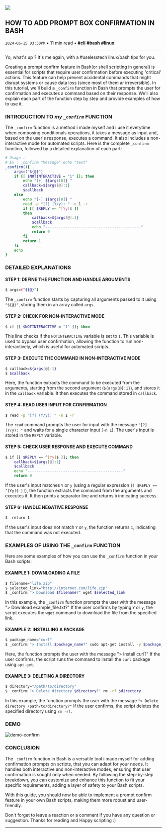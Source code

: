 <img src="https://cdn.jsdelivr.net/gh/sanix-darker/sanixdk.xyz@master/content/assets/how-to-add-prompt-confirm-box-in-bash/preview.jpg" />

## HOW TO ADD PROMPT BOX CONFIRMATION IN BASH
`2024-06-15 03:30PM` • 11 min read • **#cli** **#bash** **#linux**

---

Yo, what's up ? It's me again, with a #uselesstech linux/bash tips for you.

Creating a prompt confirm feature in Bash(or shell scripting in general) is essential for scripts that require user confirmation before executing 'critical' actions.
This feature can help prevent accidental commands that might disrupt systems or cause data loss (since most of them ar irreversible).
In this tutorial, we'll build a `_confirm` function in Bash that prompts the user for confirmation and executes a command based on their response. We'll also explain each part of the function step by step and provide examples of how to use it.


### INTRODUCTION TO *my `_confirm`* FUNCTION

The `_confirm` function is a method i made myself and i use it everytime when composing conditionals operations, it takes a message as input and, based on the user's response, executes a command. It also includes a non-interactive mode for automated scripts. Here is the complete `_confirm` function, followed by a detailed explanation of each part:

```bash
# Usage :
# Ex : _confirm "Message" echo "test"
_confirm(){
    args=("${@}")
    if [[ $NOTINTERACTIVE = "1" ]]; then
        echo "[+] ${args[0]} "
        callback=${args[@]:1}
        $callback
    else
        echo "[-] ${args[0]} "
        read -p "[?] (Y/y): " -n 1 -r
        if [[ $REPLY =~ ^[Yy]$ ]]
        then
            callback=${args[@]:1}
            $callback
            echo "-------------------------------------------"
            return 0
        fi
        return 1
    fi
    echo
}
```

### DETAILED EXPLANATIONS

#### STEP 1: DEFINE THE FUNCTION AND HANDLE ARGUMENTS

```bash
$ args=("${@}")
```

The `_confirm` function starts by capturing all arguments passed to it using `"${@}"`, storing them in an array called `args`.

#### STEP 2: CHECK FOR NON-INTERACTIVE MODE

```bash
$ if [[ $NOTINTERACTIVE = "1" ]]; then
```

This line checks if the `NOTINTERACTIVE` variable is set to `1`. This variable is used to bypass user confirmation, allowing the function to run non-interactively, which is useful for automated scripts.

#### STEP 3: EXECUTE THE COMMAND IN NON-INTERACTIVE MODE

```bash
$ callback=${args[@]:1}
$ $callback
```

Here, the function extracts the command to be executed from the arguments, starting from the second argument (`${args[@]:1}`), and stores it in the `callback` variable. It then executes the command stored in `callback`.

#### STEP 4: READ USER INPUT FOR CONFIRMATION

```bash
$ read -p "[?] (Y/y): " -n 1 -r
```

The `read` command prompts the user for input with the message `"[?] (Y/y): "` and waits for a single character input (`-n 1`). The user's input is stored in the `REPLY` variable.

#### STEP 5: CHECK USER RESPONSE AND EXECUTE COMMAND

```bash
$ if [[ $REPLY =~ ^[Yy]$ ]]; then
    callback=${args[@]:1}
    $callback
    echo "-------------------------------------------"
    return 0
```

If the user's input matches `Y` or `y` (using a regular expression `[[ $REPLY =~ ^[Yy]$ ]]`), the function extracts the command from the arguments and executes it. It then prints a separator line and returns `0` indicating success.

#### STEP 6: HANDLE NEGATIVE RESPONSE

```bash
$  return 1
```

If the user's input does not match `Y` or `y`, the function returns `1`, indicating that the command was not executed.

### EXAMPLES OF USING THE `_confirm` FUNCTION

Here are some examples of how you can use the `_confirm` function in your Bash scripts:

#### EXAMPLE 1: DOWNLOADING A FILE

```bash
$ filename="life.zip"
$ selected_link="http://internet.com/life.zip"
$ _confirm "> Download $filename?" wget $selected_link
```

In this example, the `_confirm` function prompts the user with the message "> Download example_file.txt?" If the user confirms by typing `Y` or `y`, the script executes the `wget` command to download the file from the specified link.

#### EXAMPLE 2: INSTALLING A PACKAGE

```bash
$ package_name="curl"
$ _confirm "> Install $package_name?" sudo apt-get install -y $package_name
```

Here, the function prompts the user with the message "> Install curl?" If the user confirms, the script runs the command to install the `curl` package using `apt-get`.

#### EXAMPLE 3: DELETING A DIRECTORY

```bash
$ directory="/path/to/directory"
$ _confirm "> Delete directory $directory?" rm -rf $directory
```

In this example, the function prompts the user with the message `"> Delete directory /path/to/directory?"` If the user confirms, the script deletes the specified directory using `rm -rf`.

### DEMO

![demo-confirm](https://cdn.jsdelivr.net/gh/sanix-darker/sanixdk.xyz@master/content/assets/how-to-add-prompt-confirm-box-in-bash/confirm-demo.gif)

### CONCLUSION

The `_confirm` function in Bash is a versatile tool i made myself for adding confirmation prompts on scripts, that you can adapt for your needs.
It handles both interactive and non-interactive modes, ensuring that user confirmation is sought only when needed. By following the step-by-step breakdown, you can customize and enhance this function to fit your specific requirements, adding a layer of safety to your Bash scripts.

With this guide, you should now be able to implement a prompt confirm feature in your own Bash scripts, making them more robust and user-friendly.

Don't forget to leave a reaction or a comment if you have any question or suggestion.
Thanks for reading and Happy scripting :)


-----------
